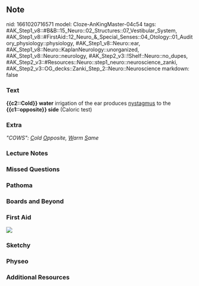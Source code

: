 ## Note
nid: 1661020716571
model: Cloze-AnKingMaster-04c54
tags: #AK_Step1_v8::#B&B::15_Neuro::02_Structures::07_Vestibular_System, #AK_Step1_v8::#FirstAid::12_Neuro_&_Special_Senses::04_Otology::01_Auditory_physiology::physiology, #AK_Step1_v8::Neuro::ear, #AK_Step1_v8::Neuro::KaplanNeurology::unorganized, #AK_Step1_v8::Neuro::neurology, #AK_Step2_v3::!Shelf::Neuro::no_dupes, #AK_Step2_v3::#Resources::Neuro::step1_neuro::neuroscience_zanki, #AK_Step2_v3::OG_decks::Zanki_Step_2::Neuro::Neuroscience
markdown: false

### Text
<div>
  <b>{{c2::Cold}} water</b> irrigation of the ear produces
  <u>nystagmus</u> to the <b>{{c1::opposite}} side</b> (Caloric
  test)
</div>

### Extra
<div>
  <i>"COWS": <u>C</u>old <u>O</u>pposite, <u>W</u>arm
  <u>S</u>ame</i>
</div>

### Lecture Notes


### Missed Questions


### Pathoma


### Boards and Beyond


### First Aid
<img src="tmphCQYfq.png">

### Sketchy


### Physeo


### Additional Resources

